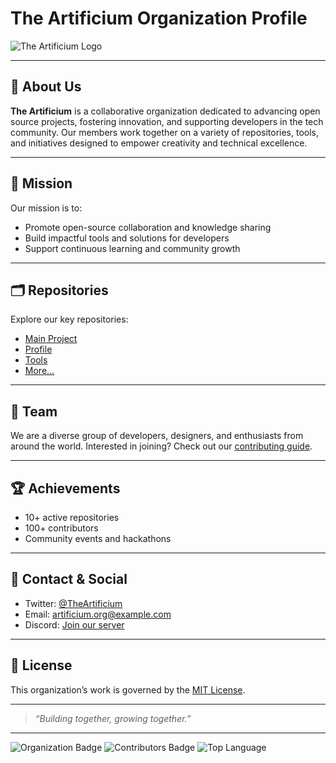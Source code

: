 # The Artificium Organization Profile

![The Artificium Logo](https://avatars.githubusercontent.com/u/your-org-id?v=4) <!-- Replace with your org logo URL if available -->

---

## 🌟 About Us

**The Artificium** is a collaborative organization dedicated to advancing open source projects, fostering innovation, and supporting developers in the tech community. Our members work together on a variety of repositories, tools, and initiatives designed to empower creativity and technical excellence.

---

## 🎯 Mission

Our mission is to:
- Promote open-source collaboration and knowledge sharing
- Build impactful tools and solutions for developers
- Support continuous learning and community growth

---

## 🗂️ Repositories

Explore our key repositories:
- [Main Project](https://github.com/The-Artificium/main-project)
- [Profile](https://github.com/The-Artificium/profile)
- [Tools](https://github.com/The-Artificium/tools)
- [More...](https://github.com/The-Artificium?tab=repositories)

---

## 👥 Team

We are a diverse group of developers, designers, and enthusiasts from around the world. Interested in joining? Check out our [contributing guide](https://github.com/The-Artificium/profile/blob/main/CONTRIBUTING.md).

---

## 🏆 Achievements

- 10+ active repositories
- 100+ contributors
- Community events and hackathons

---

## 📢 Contact & Social

- Twitter: [@TheArtificium](https://twitter.com/TheArtificium)
- Email: artificium.org@example.com
- Discord: [Join our server](https://discord.gg/your-invite-code)

---

## 📜 License

This organization’s work is governed by the [MIT License](LICENSE).

---

> _“Building together, growing together.”_

---

![Organization Badge](https://img.shields.io/github/orgs/The-Artificium/activity)
![Contributors Badge](https://img.shields.io/github/contributors/The-Artificium/profile)
![Top Language](https://img.shields.io/github/languages/top/The-Artificium/profile)
